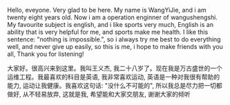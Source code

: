Hello, eveyone. Very glad to be here. My name is WangYiJie, and i am twenty eight years old. Now i am a operation enginner of wangushengshi. My favourite subject is english, and i like sports very much, English is an ability that is very helpful for me, and sports make me health. I like this sentence: "nothing is impossible.", so i always try me best to do everything well, and never give up easily, so this is me, i hope to make friends with you all, Thank you for listening!

大家好。很高兴来到这里。我叫王义杰, 我二十八岁了。现在我是万古盛世的一个运维工程。我最喜欢的科目是英语, 我非常喜欢运动, 英语是一种对我很有帮助的能力, 运动让我健康。我喜欢这句话: "没什么不可能的", 所以我总是尽力把一切都做好, 从不轻易放弃, 这就是我, 希望能和大家交朋友, 谢谢大家的倾听 
